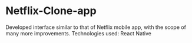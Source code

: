 # Netflix-Clone-app
Developed interface similar to that of Netflix mobile app, with the scope of many more improvements. 
Technologies used: React Native
